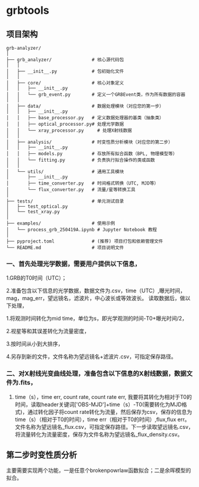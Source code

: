# grbtools

## 项目架构

```
grb-analyzer/
│
├── grb_analyzer/               # 核心源代码包
│   │
│   ├── __init__.py             # 包初始化文件
│   │
│   ├── core/                   # 核心对象定义
│   │   ├── __init__.py
│   │   └── grb_event.py        # 定义一个GRBEvent类，作为所有数据的容器
│   │
│   ├── data/                   # 数据处理模块（对应您的第一步）
│   │   ├── __init__.py
│   │   ├── base_processor.py   # 定义数据处理器的基类（抽象类）
│   │   ├── optical_processor.py# 处理光学数据
│   │   └── xray_processor.py     # 处理X射线数据
│   │
│   ├── analysis/               # 时变性质分析模块（对应您的第二步）
│   │   ├── __init__.py
│   │   ├── models.py           # 存放所有拟合函数（BPL, 物理模型等）
│   │   └── fitting.py          # 负责执行拟合操作的类或函数
│   │
│   └── utils/                  # 通用工具模块
│       ├── __init__.py
│       ├── time_converter.py   # 时间格式转换（UTC, MJD等）
│       └── flux_converter.py   # 流量/星等转换工具
│
├── tests/                      # 单元测试目录
│   ├── test_optical.py
│   └── test_xray.py
│
├── examples/                   # 使用示例
│   └── process_grb_250419A.ipynb # Jupyter Notebook 教程
│
├── pyproject.toml              # (推荐) 项目打包和依赖管理文件
└── README.md                   # 项目说明文件
```

### 一、首先处理光学数据，需要用户提供以下信息，
1.GRB的T0时间（UTC）；

2.准备包含以下信息的光学数据，数据文件为.csv，time（UTC）,曝光时间，mag，mag_err，望远镜名，滤波片，中心波长或等效波长。
读取数据后，做以下处理，

1.将观测时间转化为mid time，单位为s，即光学观测的时间-T0+曝光时间/2，

2.视星等和其误差转化为流量密度，

3.按时间从小到大排序，

4.另存到新的文件，文件名称为望远镜名+滤波片.csv，可指定保存路径。

### 二、对X射线光变曲线处理，准备包含以下信息的X射线数据，数据文件为.fits，

1. time（s），time err, count rate, count rate err, 我要将其转化为相对于T0的时间，读取header关键词['OBS-MJD']+time（s）-T0(需要转化为MJD格式)，通过转化因子将count rate转化为流量，然后保存为csv，保存的信息为time（s）（相对于T0的时间），time err（相对于T0的时间）,flux,flux err。文件名称为望远镜名_flux.csv，可指定保存路径。下一步读取望远镜名.csv，将流量转化为流量密度，保存为文件名称为望远镜名_flux_density.csv。

## 第二步时变性质分析

主要需要实现两个功能，一是任意个brokenpowrlaw函数拟合；二是余晖模型的拟合。
